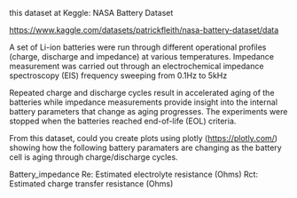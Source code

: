  this dataset at Keggle: NASA Battery Dataset

https://www.kaggle.com/datasets/patrickfleith/nasa-battery-dataset/data

A set of Li-ion batteries were run through different operational profiles (charge, discharge and impedance) at various temperatures. Impedance measurement was carried out through an electrochemical impedance spectroscopy (EIS) frequency sweeping from 0.1Hz to 5kHz

Repeated charge and discharge cycles result in accelerated aging of the batteries while impedance measurements provide insight into the internal battery parameters that change as aging progresses. The experiments were stopped when the batteries reached end-of-life (EOL) criteria. 


From this dataset, could you create plots using plotly (https://plotly.com/) showing how the following battery paramaters are changing as the battery cell is aging through charge/discharge cycles.

Battery_impedance
Re: Estimated electrolyte resistance (Ohms)
Rct: Estimated charge transfer resistance (Ohms)
